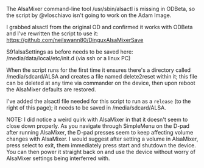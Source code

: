 The AlsaMixer command-line tool /usr/sbin/alsactl is missing in ODBeta, so the script by @vloschiavo isn't going to work on the Adam Image.

I grabbed alsactl from the original OD and confirmed it works with ODBeta and I've rewritten the script to use it:
https://github.com/neilswann80/DinguxAlsaMixerSave

S91alsaSettings as before needs to be saved here:
/media/data/local/etc/init.d (via ssh or a linux PC)

When the script runs for the first time it ensures there's a directory called /media/sdcard/ALSA and creates a file named delete2reset within it; this file can be deleted at any time via commander on the device, then upon reboot the AlsaMixer defaults are restored.

I've added the alsactl file needed for this script to run as a `release` (to the right of this page); it needs to be saved in /media/sdcard/ALSA.

NOTE: I did notice a weird quirk with AlsaMixer in that it doesn't seem to close down properly. As you navigate through SimpleMenu on the D-pad after running AlsaMixer, the D-pad presses seem to keep affecting volume changes with AlsaMixer. I would suggest after setting a volume in AlsaMixer, press select to exit, them immediately press start and shutdown the device. You can then power it straight back on and use the device without worry of AlsaMixer settings being interferred with.
